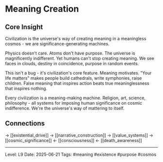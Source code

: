 # Meaning Creation

## Core Insight
Civilization is the universe's way of creating meaning in a meaningless cosmos - we are significance-generating machines.

Physics doesn't care. Atoms don't have purpose. The universe is magnificently indifferent. Yet humans can't stop creating meaning. We see faces in clouds, destiny in coincidence, purpose in random events.

This isn't a bug - it's civilization's core feature. Meaning motivates. "Your life matters" makes people build cathedrals, write symphonies, raise children. False meaning that inspires action beats true meaninglessness that inspires nothing.

Every civilization is a meaning-making machine. Religion, art, science, philosophy - all systems for imposing human significance on cosmic indifference. We're the universe's way of mattering to itself.

## Connections
→ [[existential_drive]]
→ [[narrative_construction]]
→ [[value_systems]]
→ [[cosmic_significance]]
← [[consciousness]]
← [[death_awareness]]

---
Level: L9
Date: 2025-06-21
Tags: #meaning #existence #purpose #cosmos